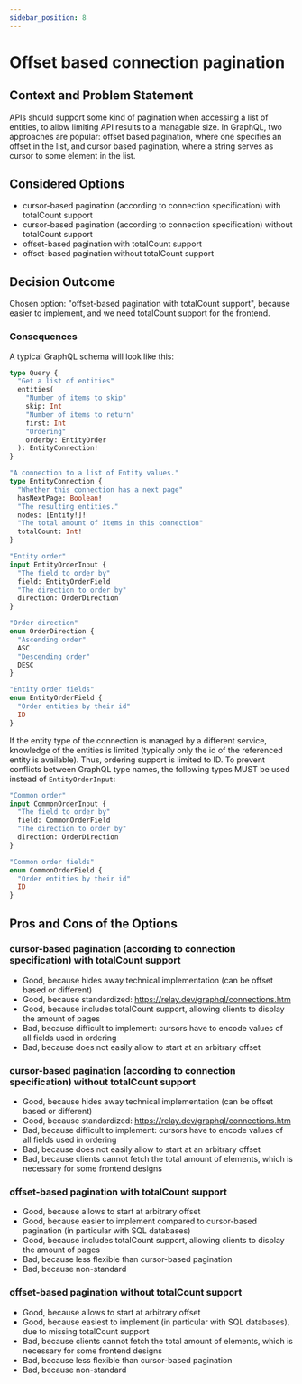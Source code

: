 ```yaml
---
sidebar_position: 8
---
```


# Offset based connection pagination

## Context and Problem Statement

APIs should support some kind of pagination when accessing a list of entities, to allow limiting API results to a managable size.
In GraphQL, two approaches are popular: offset based pagination, where one specifies an offset in the list, and cursor based pagination, where a string serves as cursor to some element in the list.

## Considered Options

- cursor-based pagination (according to connection specification) with totalCount support
- cursor-based pagination (according to connection specification) without totalCount support
- offset-based pagination with totalCount support
- offset-based pagination without totalCount support

## Decision Outcome

Chosen option: "offset-based pagination with totalCount support",
because easier to implement, and we need totalCount support for the frontend.

### Consequences

A typical GraphQL schema will look like this:

```graphql
type Query {
  "Get a list of entities"
  entities(
    "Number of items to skip"
    skip: Int
    "Number of items to return"
    first: Int
    "Ordering"
    orderby: EntityOrder
  ): EntityConnection!
}

"A connection to a list of Entity values."
type EntityConnection {
  "Whether this connection has a next page"
  hasNextPage: Boolean!
  "The resulting entities."
  nodes: [Entity!]!
  "The total amount of items in this connection"
  totalCount: Int!
}

"Entity order"
input EntityOrderInput {
  "The field to order by"
  field: EntityOrderField
  "The direction to order by"
  direction: OrderDirection
}

"Order direction"
enum OrderDirection {
  "Ascending order"
  ASC
  "Descending order"
  DESC
}

"Entity order fields"
enum EntityOrderField {
  "Order entities by their id"
  ID
}
```

If the entity type of the connection is managed by a different service, knowledge of the entities is limited (typically only the id of the referenced entity is available).
Thus, ordering support is limited to ID.
To prevent conflicts between GraphQL type names, the following types MUST be used instead of `EntityOrderInput`:

```graphql
"Common order"
input CommonOrderInput {
  "The field to order by"
  field: CommonOrderField
  "The direction to order by"
  direction: OrderDirection
}

"Common order fields"
enum CommonOrderField {
  "Order entities by their id"
  ID
}
```

## Pros and Cons of the Options

### cursor-based pagination (according to connection specification) with totalCount support

- Good, because hides away technical implementation (can be offset based or different)
- Good, because standardized: https://relay.dev/graphql/connections.htm
- Good, because includes totalCount support, allowing clients to display the amount of pages
- Bad, because difficult to implement: cursors have to encode values of all fields used in ordering
- Bad, because does not easily allow to start at an arbitrary offset

### cursor-based pagination (according to connection specification) without totalCount support

- Good, because hides away technical implementation (can be offset based or different)
- Good, because standardized: https://relay.dev/graphql/connections.htm
- Bad, because difficult to implement: cursors have to encode values of all fields used in ordering
- Bad, because does not easily allow to start at an arbitrary offset
- Bad, because clients cannot fetch the total amount of elements, which is necessary for some frontend designs

### offset-based pagination with totalCount support

- Good, because allows to start at arbitrary offset
- Good, because easier to implement compared to cursor-based pagination (in particular with SQL databases)
- Good, because includes totalCount support, allowing clients to display the amount of pages
- Bad, because less flexible than cursor-based pagination
- Bad, because non-standard

### offset-based pagination without totalCount support

- Good, because allows to start at arbitrary offset
- Good, because easiest to implement (in particular with SQL databases), due to missing totalCount support
- Bad, because clients cannot fetch the total amount of elements, which is necessary for some frontend designs
- Bad, because less flexible than cursor-based pagination
- Bad, because non-standard
